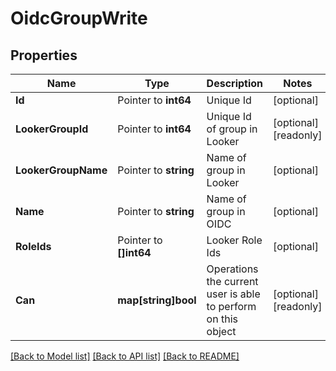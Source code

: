 # OidcGroupWrite

## Properties

Name | Type | Description | Notes
------------ | ------------- | ------------- | -------------
**Id** | Pointer to **int64** | Unique Id | [optional] 
**LookerGroupId** | Pointer to **int64** | Unique Id of group in Looker | [optional] [readonly] 
**LookerGroupName** | Pointer to **string** | Name of group in Looker | [optional] 
**Name** | Pointer to **string** | Name of group in OIDC | [optional] 
**RoleIds** | Pointer to **[]int64** | Looker Role Ids | [optional] 
**Can** | **map[string]bool** | Operations the current user is able to perform on this object | [optional] [readonly] 

[[Back to Model list]](../README.md#documentation-for-models) [[Back to API list]](../README.md#documentation-for-api-endpoints) [[Back to README]](../README.md)


